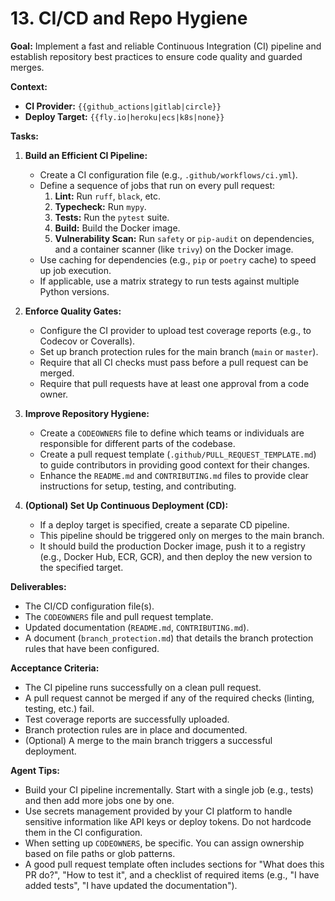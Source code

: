 # 13. CI/CD and Repo Hygiene

**Goal:** Implement a fast and reliable Continuous Integration (CI) pipeline and establish repository best practices to ensure code quality and guarded merges.

**Context:**
*   **CI Provider:** `{{github_actions|gitlab|circle}}`
*   **Deploy Target:** `{{fly.io|heroku|ecs|k8s|none}}`

**Tasks:**

1.  **Build an Efficient CI Pipeline:**
    *   Create a CI configuration file (e.g., `.github/workflows/ci.yml`).
    *   Define a sequence of jobs that run on every pull request:
        1.  **Lint:** Run `ruff`, `black`, etc.
        2.  **Typecheck:** Run `mypy`.
        3.  **Tests:** Run the `pytest` suite.
        4.  **Build:** Build the Docker image.
        5.  **Vulnerability Scan:** Run `safety` or `pip-audit` on dependencies, and a container scanner (like `trivy`) on the Docker image.
    *   Use caching for dependencies (e.g., `pip` or `poetry` cache) to speed up job execution.
    *   If applicable, use a matrix strategy to run tests against multiple Python versions.

2.  **Enforce Quality Gates:**
    *   Configure the CI provider to upload test coverage reports (e.g., to Codecov or Coveralls).
    *   Set up branch protection rules for the main branch (`main` or `master`).
    *   Require that all CI checks must pass before a pull request can be merged.
    *   Require that pull requests have at least one approval from a code owner.

3.  **Improve Repository Hygiene:**
    *   Create a `CODEOWNERS` file to define which teams or individuals are responsible for different parts of the codebase.
    *   Create a pull request template (`.github/PULL_REQUEST_TEMPLATE.md`) to guide contributors in providing good context for their changes.
    *   Enhance the `README.md` and `CONTRIBUTING.md` files to provide clear instructions for setup, testing, and contributing.

4.  **(Optional) Set Up Continuous Deployment (CD):**
    *   If a deploy target is specified, create a separate CD pipeline.
    *   This pipeline should be triggered only on merges to the main branch.
    *   It should build the production Docker image, push it to a registry (e.g., Docker Hub, ECR, GCR), and then deploy the new version to the specified target.

**Deliverables:**
*   The CI/CD configuration file(s).
*   The `CODEOWNERS` file and pull request template.
*   Updated documentation (`README.md`, `CONTRIBUTING.md`).
*   A document (`branch_protection.md`) that details the branch protection rules that have been configured.

**Acceptance Criteria:**
*   The CI pipeline runs successfully on a clean pull request.
*   A pull request cannot be merged if any of the required checks (linting, testing, etc.) fail.
*   Test coverage reports are successfully uploaded.
*   Branch protection rules are in place and documented.
*   (Optional) A merge to the main branch triggers a successful deployment.

**Agent Tips:**
*   Build your CI pipeline incrementally. Start with a single job (e.g., tests) and then add more jobs one by one.
*   Use secrets management provided by your CI platform to handle sensitive information like API keys or deploy tokens. Do not hardcode them in the CI configuration.
*   When setting up `CODEOWNERS`, be specific. You can assign ownership based on file paths or glob patterns.
*   A good pull request template often includes sections for "What does this PR do?", "How to test it", and a checklist of required items (e.g., "I have added tests", "I have updated the documentation").
